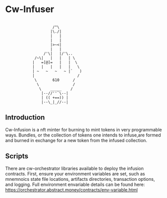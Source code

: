 # Cw-Infuser
```

                     /"\
                    |\./|
                    |   |
                    |   |
                    |>~<|
                    |   |
                 /'\|   |/'\..
             /~\|   |   |   | \
            |   =[@]=   |   |  \
            |   |   |   |   |   \
            | ~   ~   ~   ~ |`   )
            |                   /
             \       610      /
              \               /
               \    _____    /
                |--//''`\--|
                | (( +==)) |
                |--\_|_//--|
```

## Introduction
Cw-Infusion is a nft minter for burning to mint tokens in very programmable ways. Bundles, or the collection of tokens one intends to infuse,are formed and burned in exchange for a new token from the infused collection.
 
<!-- ### State.json
The deployed contracts state can be found [here](./state.json). This file is generated from making use of cw-orchestrator scripts.  -->


## Scripts 
There are cw-orchestrator libraries available to deploy the infusion contracts. First, ensure your environment variables are set, such as mnemnoics state file locations, artifacts directories, transaction options, and logging. Full environment envariable details can be found here: https://orchestrator.abstract.money/contracts/env-variable.html

